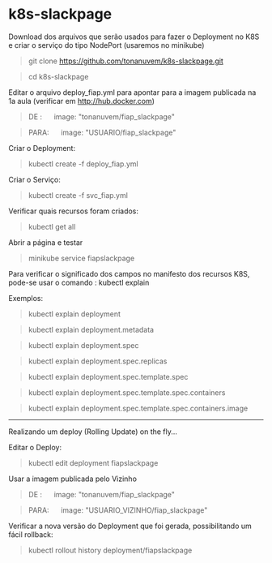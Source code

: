# k8s-slackpage

Download dos arquivos que serão usados para fazer o Deployment no K8S e criar o serviço do tipo NodePort (usaremos no minikube)

> git clone https://github.com/tonanuvem/k8s-slackpage.git

> cd k8s-slackpage

Editar o arquivo deploy_fiap.yml para apontar para a imagem publicada na 1a aula (verificar em http://hub.docker.com)

> DE :    &nbsp;&nbsp;&nbsp;&nbsp;      image: "tonanuvem/fiap_slackpage"

> PARA:   &nbsp;&nbsp;&nbsp;&nbsp;      image: "USUARIO/fiap_slackpage"

Criar o Deployment:

> kubectl create -f deploy_fiap.yml

Criar o Serviço:

> kubectl create -f svc_fiap.yml

Verificar quais recursos foram criados:

> kubectl get all

Abrir a página e testar

> minikube service fiapslackpage



Para verificar o significado dos campos no manifesto dos recursos K8S, pode-se usar o comando : kubectl explain

Exemplos: 

> kubectl explain deployment

> kubectl explain deployment.metadata

> kubectl explain deployment.spec

> kubectl explain deployment.spec.replicas

> kubectl explain deployment.spec.template.spec

> kubectl explain deployment.spec.template.spec.containers

> kubectl explain deployment.spec.template.spec.containers.image



<hr>
  
Realizando um deploy (Rolling Update) on the fly...

Editar o Deploy:
  
> kubectl edit deployment fiapslackpage

Usar a imagem publicada pelo Vizinho

> DE :    &nbsp;&nbsp;&nbsp;&nbsp;      image: "tonanuvem/fiap_slackpage"

> PARA:   &nbsp;&nbsp;&nbsp;&nbsp;      image: "USUARIO_VIZINHO/fiap_slackpage"

Verificar a nova versão do Deployment que foi gerada, possibilitando um fácil rollback:

> kubectl rollout history deployment/fiapslackpage
